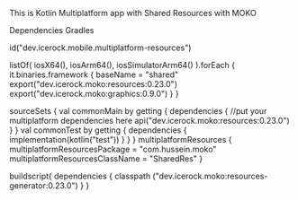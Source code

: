 This is Kotlin Multiplatform app with Shared Resources with MOKO

Dependencies Gradles

id("dev.icerock.mobile.multiplatform-resources")

listOf( iosX64(), iosArm64(), iosSimulatorArm64() ).forEach { it.binaries.framework { baseName = "shared" export("dev.icerock.moko:resources:0.23.0") export("dev.icerock.moko:graphics:0.9.0") } }

sourceSets {
    val commonMain by getting {
        dependencies {
            //put your multiplatform dependencies here
            api("dev.icerock.moko:resources:0.23.0")
        }
    }
    val commonTest by getting {
        dependencies {
            implementation(kotlin("test"))
        }
    }
}
multiplatformResources { multiplatformResourcesPackage = "com.hussein.moko" multiplatformResourcesClassName = "SharedRes" }

buildscript{ dependencies { classpath ("dev.icerock.moko:resources-generator:0.23.0") } }
